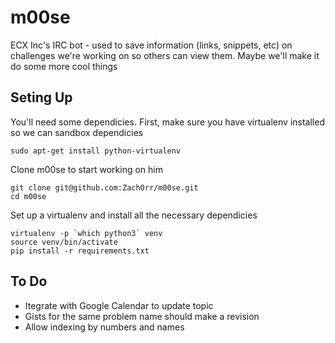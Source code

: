 # m00se

ECX Inc's IRC bot - used to save information (links, snippets, etc) on challenges we're working on so others can view them. Maybe we'll make it do some more cool things

## Seting Up

You'll need some dependicies. First, make sure you have virtualenv installed so we can sandbox dependicies

	sudo apt-get install python-virtualenv

Clone m00se to start working on him

	git clone git@github.com:ZachOrr/m00se.git
	cd m00se

Set up a virtualenv and install all the necessary dependicies

	virtualenv -p `which python3` venv
	source venv/bin/activate
	pip install -r requirements.txt

## To Do

* Itegrate with Google Calendar to update topic
* Gists for the same problem name should make a revision
* Allow indexing by numbers and names
